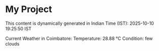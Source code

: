 # My Project

This content is dynamically generated in Indian Time (IST): 2025-10-10 19:25:50 IST


Current Weather in Coimbatore:
Temperature: 28.88 °C
Condition: few clouds
